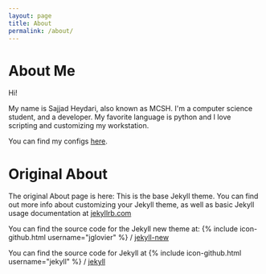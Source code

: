 ```yaml
---
layout: page
title: About
permalink: /about/
---
```


# About Me
Hi!

My name is Sajjad Heydari, also known as MCSH. I'm a computer science student, and a developer. My favorite language is python and I love scripting and customizing my workstation.

You can find my configs [here](https://github.com/MCSH/dot-files). 

# Original About
The original About page is here:
This is the base Jekyll theme. You can find out more info about customizing your Jekyll theme, as well as basic Jekyll usage documentation at [jekyllrb.com](http://jekyllrb.com/)

You can find the source code for the Jekyll new theme at:
{% include icon-github.html username="jglovier" %} /
[jekyll-new](https://github.com/jglovier/jekyll-new)

You can find the source code for Jekyll at
{% include icon-github.html username="jekyll" %} /
[jekyll](https://github.com/jekyll/jekyll)
